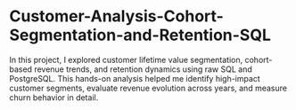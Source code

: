# Customer-Analysis-Cohort-Segmentation-and-Retention-SQL
In this project, I explored customer lifetime value segmentation, cohort-based revenue trends, and retention dynamics using raw SQL and PostgreSQL. This hands-on analysis helped me identify high-impact customer segments, evaluate revenue evolution across years, and measure churn behavior in detail.
